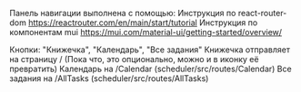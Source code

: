 Панель навигации выполнена с помощью:
Инструкция по react-router-dom https://reactrouter.com/en/main/start/tutorial
Инструкция по компонентам mui https://mui.com/material-ui/getting-started/overview/

Кнопки: "Книжечка", "Календарь", "Все задания"
Книжечка отправляет на страницу / (Пока что, это опционально, можно и в иконку её превратить)
Календарь на /Calendar (scheduler/src/routes/Calendar)
Все задания на /AllTasks (scheduler/src/routes/AllTasks)